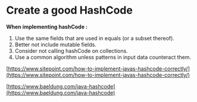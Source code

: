 # Create a good HashCode

**When implementing hashCode :**

1. Use the same fields that are used in equals (or a subset thereof).
2. Better not include mutable fields.
3. Consider not calling hashCode on collections.
4. Use a common algorithm unless patterns in input data counteract them.

[https://www.sitepoint.com/how-to-implement-javas-hashcode-correctly/](https://www.sitepoint.com/how-to-implement-javas-hashcode-correctly/)

[https://www.baeldung.com/java-hashcode](https://www.baeldung.com/java-hashcode)
